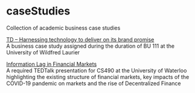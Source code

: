 # caseStudies
Collection of academic business case studies  

[TD – Harnessing technology to deliver on its brand promise](https://drive.google.com/drive/folders/1NH0Vm3RrpxGdBm9LwPElm4LIyroNPzY_?usp=sharing)\
A business case study assigned during the duration of BU 111 at the University of Wildfred Laurier

[Information Lag in Financial Markets](https://drive.google.com/file/d/1RkTe_oNax_Wa7YUe4LhzjF_R5mxwzwmZ/view?usp=sharing)\
A required TEDTalk presentation for CS490 at the University of Waterloo highlighting 
the existing structure of financial markets, key impacts of the COVID-19 pandemic on 
markets and the rise of Decentralized Finance 
